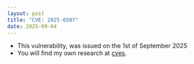 ```yaml
---
layout: post
title: "CVE: 2025-6507"
date: 2025-09-04
---
```


- This vulnerability, was issued on the 1st of September 2025
- You will find my own research at <a href="/cves">cves</a>.